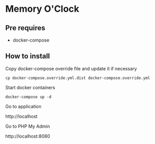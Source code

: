# Memory O'Clock

## Pre requires

- docker-compose

## How to install

Copy docker-compose override file and update it if necessary

`cp docker-compose.override.yml.dist docker-compose.override.yml`

Start docker containers

`docker-compose up -d`

Go to application

http://localhost

Go to PHP My Admin

http://localhost:8080
